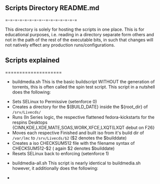 ## Scripts Directory README.md
=-=-=-=-=-=-=-=--=-=-=-=-=-=-=


This directory is solely for hosting the scripts in one place. This is for educational purposes, i.e. reading in a directory separate form others and not in the path of the rest of the executable bits, in such that changes will not natively effect any production runs/configurations.

## Scripts explained
====================

+ buildmedia.sh 
This is the basic buildscript WITHOUT the generation of torrents, this is often called the spin test script.
This script in a nutshell does the following:

* Sets SELinux to Permissive  (setenforce 0)
* Creates a directory for the ${BUILD_DATE} inside the ${root_dir} of ``/srv/Livecds/``
* Runs (In Series logic, the respective flattened fedora-kickstarts for the respins Desktops {CINN,KDE,LXDE,MATE,SOAS,WORK,XFCE,LXQT(LXQT debut on F26}
* Moves each respective Finished and built iso from it's build dir of ``/var/lmc`` to ``/srv/Livecds/$2`` ($2 denotes the $builddate)
* Creates a iso CHECKSUM512 file with the filename syntax of CHECKSUM512-$2 ( again $2 denotes $builddate)
* Resets SELinux back to enforcing (setenforce 1)


+ buildmedia-all.sh 
This script is nearly identical to buildmedia.sh however, it additionally does the following:

* 
